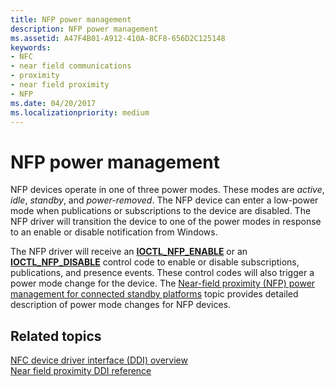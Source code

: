 ```yaml
---
title: NFP power management
description: NFP power management
ms.assetid: A47F4B01-A912-410A-8CF8-656D2C125148
keywords:
- NFC
- near field communications
- proximity
- near field proximity
- NFP
ms.date: 04/20/2017
ms.localizationpriority: medium
---
```


# NFP power management


NFP devices operate in one of three power modes. These modes are *active*, *idle*, *standby*, and *power-removed*. The NFP device can enter a low-power mode when publications or subscriptions to the device are disabled. The NFP driver will transition the device to one of the power modes in response to an enable or disable notification from Windows.

The NFP driver will receive an [**IOCTL\_NFP\_ENABLE**](https://msdn.microsoft.com/library/windows/hardware/jj853316) or an [**IOCTL\_NFP\_DISABLE**](https://msdn.microsoft.com/library/windows/hardware/jj853315) control code to enable or disable subscriptions, publications, and presence events. These control codes will also trigger a power mode change for the device. The [Near-field proximity (NFP) power management for connected standby platforms](https://msdn.microsoft.com/library/windows/hardware/mt614845) topic provides detailed description of power mode changes for NFP devices.

 

 
## Related topics
[NFC device driver interface (DDI) overview](https://msdn.microsoft.com/library/windows/hardware/mt715815)  
[Near field proximity DDI reference](https://msdn.microsoft.com/library/windows/hardware/jj866056)  

